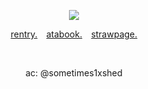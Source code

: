 <p align="center">
  <img src="https://meawsource.carrd.co/assets/images/image07.png?v=36ba2fbc">
</p>
<p align="center">
  <a href=https://rentry.co/shedIetsky>rentry.</a>⠀ <a href=https://mafioso.atabook.org>atabook.</a> ⠀<a href=https://blunny.straw.page/>strawpage.</a>
</p>
<br>
<p align="center">
  ac: @sometimes1xshed
</p>
